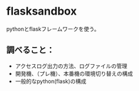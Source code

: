 flasksandbox
============
pythonとflaskフレームワークを使う。

## 調べること：
- アクセスログ出力の方法、ログファイルの管理
- 開発機、（プレ機）、本番機の環境切り替えの構成
- 一般的なpython(flask)の構成

